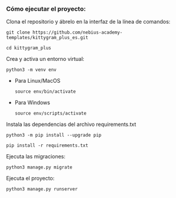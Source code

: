 ### Cómo ejecutar el proyecto:

Clona el repositorio y ábrelo en la interfaz de la línea de comandos: 

```
git clone https://github.com/nebius-academy-templates/kittygram_plus_es.git
```

```
cd kittygram_plus
```

Crea y activa un entorno virtual:

```
python3 -m venv env
```

* Para Linux/MacOS

    ```
    source env/bin/activate
    ```

* Para Windows

    ```
    source env/scripts/activate
    ```

Instala las dependencias del archivo requirements.txt

```
python3 -m pip install --upgrade pip
```

```
pip install -r requirements.txt
```

Ejecuta las migraciones:

```
python3 manage.py migrate
```

Ejecuta el proyecto:

```
python3 manage.py runserver
```
